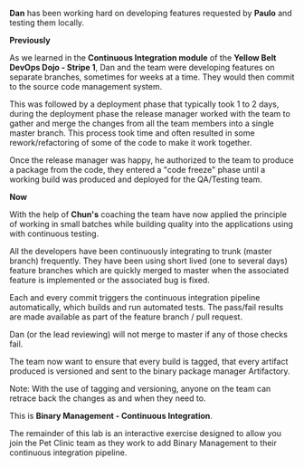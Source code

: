 **Dan** has been working hard on developing features requested by **Paulo** and testing them locally.

**Previously**

As we learned in the **Continuous Integration module** of the **Yellow Belt DevOps Dojo - Stripe 1**, Dan and the team were developing features on separate branches, sometimes for weeks at a time. They would then commit to the source code management system.

This was followed by a deployment phase that typically took 1 to 2 days, during the deployment phase the release manager worked with the team to gather and merge the changes from all the team members into a single master branch. This process took time and often resulted in some rework/refactoring of some of the code to make it work together.

Once the release manager was happy, he authorized to the team to produce a package from the code, they
entered a "code freeze" phase until a working build was produced and deployed for the QA/Testing team.

**Now** 

With the help of **Chun's** coaching the team have now applied the principle of working in small batches while building quality into the applications using with continuous testing.

All the developers have been continuously integrating to trunk (master branch) frequently. They have been using short lived (one to several days) feature branches which are quickly merged to master when the associated feature is implemented or the associated bug is fixed.

Each and every commit triggers the continuous integration pipeline automatically, which builds and run automated tests. The pass/fail results are made available as part of the feature branch / pull request.

Dan (or the lead reviewing) will not merge to master if any of those checks fail.

The team now want to ensure that every build is tagged, that every artifact produced is versioned and sent to the binary package manager Artifactory.

Note: With the use of tagging and versioning, anyone on the team can retrace back the changes as and when they need to.

This is **Binary Management - Continuous Integration**.

The remainder of this lab is an interactive exercise designed to allow you join the Pet Clinic team as they work to add Binary Management to their continuous integration pipeline.